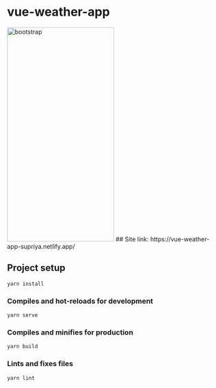 <!-- ![localhost_8080_(iPhone 6_7_8 Plus)](https://user-images.githubusercontent.com/40319687/133429649-c28a1172-0cdb-4379-a511-4574489e0ee3.png) -->
# vue-weather-app
<img src="https://user-images.githubusercontent.com/40319687/133429649-c28a1172-0cdb-4379-a511-4574489e0ee3.png" alt="bootstrap" width="250" height="500"/>
## Site link: https://vue-weather-app-supriya.netlify.app/

## Project setup
```
yarn install
```

### Compiles and hot-reloads for development
```
yarn serve
```

### Compiles and minifies for production
```
yarn build
```

### Lints and fixes files
```
yarn lint
```
